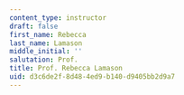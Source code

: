 ```yaml
---
content_type: instructor
draft: false
first_name: Rebecca
last_name: Lamason
middle_initial: ''
salutation: Prof.
title: Prof. Rebecca Lamason
uid: d3c6de2f-8d48-4ed9-b140-d9405bb2d9a7
---
```

